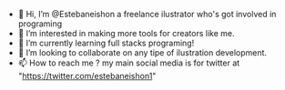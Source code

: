 - 👋 Hi, I’m @Estebaneishon a freelance ilustrator who's got involved in programing 
- 👀 I’m interested in making more tools for creators like me. 
- 🌱 I’m currently learning full stacks programing!
- 💞️ I’m looking to collaborate on any tipe of ilustration development.
- 📫 How to reach me ? my main social media is for twitter at "https://twitter.com/estebaneishon1"

<!---
Estebaneishon/Estebaneishon is a ✨ special ✨ repository because its `README.md` (this file) appears on your GitHub profile.
You can click the Preview link to take a look at your changes.
--->
